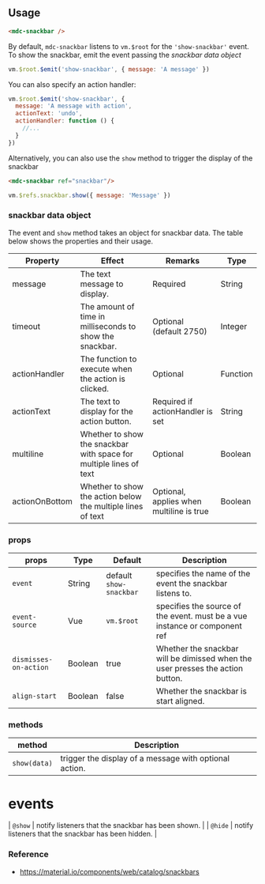 ## Usage

```html
<mdc-snackbar />
```


By default, `mdc-snackbar` listens to `vm.$root` for the `'show-snackbar'` event.
To show the snackbar, emit the event passing the _snackbar data object_
```javascript
vm.$root.$emit('show-snackbar', { message: 'A message' })
```

You can also specify an action handler:
```javascript
vm.$root.$emit('show-snackbar', {
  message: 'A message with action',
  actionText: 'undo',
  actionHandler: function () {
    //...
  }
})

```

Alternatively, you can also use the `show` method to trigger the display of the
snackbar

```html
<mdc-snackbar ref="snackbar"/>
```

```javascript
vm.$refs.snackbar.show({ message: 'Message' })

```


### snackbar data object

The event and `show` method takes an object for snackbar data. The table below shows the
properties and their usage.

| Property | Effect | Remarks | Type |
|-----------|--------|---------|---------|
| message   | The text message to display. | Required | String |
| timeout   | The amount of time in milliseconds to show the snackbar. | Optional (default 2750) | Integer |
| actionHandler | The function to execute when the action is clicked. | Optional | Function |
| actionText | The text to display for the action button. | Required if actionHandler is set |  String |
| multiline | Whether to show the snackbar with space for multiple lines of text | Optional |  Boolean |
| actionOnBottom | Whether to show the action below the multiple lines of text | Optional, applies when multiline is true |  Boolean |


### props

| props | Type | Default | Description |
|-------|------|---------|-------------|
| `event` | String | default `show-snackbar` | specifies the name of the event the snackbar listens to.|
| `event-source`|Vue| `vm.$root` | specifies the source of the event. must be a vue instance or component ref|
| `dismisses-on-action` |Boolean| true| Whether the snackbar will be dimissed when the user presses the action button.  |
| `align-start` |Boolean| false| Whether the snackbar is start aligned. |

### methods

| method | Description |
|--------|-------------|
| `show(data)` |  trigger the display of a message with optional action.|

# events 
| `@show` | notify listeners that the snackbar has been shown. |
| `@hide` | notify listeners that the snackbar has been hidden. |

### Reference
- <https://material.io/components/web/catalog/snackbars>



